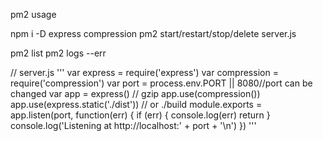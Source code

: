 pm2 usage

npm i -D express compression
pm2 start/restart/stop/delete server.js


pm2 list
pm2 logs --err


// server.js
'''
  var express = require('express')
  var compression = require('compression')
  var port = process.env.PORT || 8080//port can be changed 
  var app = express()
  // gzip
  app.use(compression())
  app.use(express.static('./dist')) // or ./build 
  module.exports = app.listen(port, function(err) {
    if (err) {
      console.log(err)
      return
    }
    console.log('Listening at http://localhost:' + port + '\n')
  })
'''

